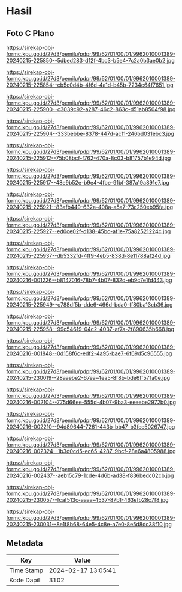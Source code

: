 # Hasil

## Foto C Plano

https://sirekap-obj-formc.kpu.go.id/27d3/pemilu/pdpr/99/62/01/00/01/9962010001389-20240215-225850--5dbed283-d12f-4bc3-b5e4-7c2a0b3ae0b2.jpg

https://sirekap-obj-formc.kpu.go.id/27d3/pemilu/pdpr/99/62/01/00/01/9962010001389-20240215-225854--cb5c0d4b-4f6d-4a1d-b45b-7234c64f7651.jpg

https://sirekap-obj-formc.kpu.go.id/27d3/pemilu/pdpr/99/62/01/00/01/9962010001389-20240215-225900--c3039c92-a287-46c2-863c-d51ab8504f98.jpg

https://sirekap-obj-formc.kpu.go.id/27d3/pemilu/pdpr/99/62/01/00/01/9962010001389-20240215-225904--333bebbe-8378-447d-acf1-246bd031ebc3.jpg

https://sirekap-obj-formc.kpu.go.id/27d3/pemilu/pdpr/99/62/01/00/01/9962010001389-20240215-225912--75b08bcf-f762-470a-8c03-b81757b1e94d.jpg

https://sirekap-obj-formc.kpu.go.id/27d3/pemilu/pdpr/99/62/01/00/01/9962010001389-20240215-225917--48e9b52e-b9e4-4fbe-91bf-387a19a891e7.jpg

https://sirekap-obj-formc.kpu.go.id/27d3/pemilu/pdpr/99/62/01/00/01/9962010001389-20240215-225921--83afb449-632a-408a-a5a7-73c250eb95fa.jpg

https://sirekap-obj-formc.kpu.go.id/27d3/pemilu/pdpr/99/62/01/00/01/9962010001389-20240215-225927--ed0ce02f-d138-45bc-af1e-75a82521224c.jpg

https://sirekap-obj-formc.kpu.go.id/27d3/pemilu/pdpr/99/62/01/00/01/9962010001389-20240215-225937--db5332fd-4ff9-4eb5-838d-8e11788af24d.jpg

https://sirekap-obj-formc.kpu.go.id/27d3/pemilu/pdpr/99/62/01/00/01/9962010001389-20240216-001226--b8147016-78b7-4b07-832d-eb9c7e1fd443.jpg

https://sirekap-obj-formc.kpu.go.id/27d3/pemilu/pdpr/99/62/01/00/01/9962010001389-20240215-225949--c788df5b-dde6-466d-bda0-ff80ba13cb36.jpg

https://sirekap-obj-formc.kpu.go.id/27d3/pemilu/pdpr/99/62/01/00/01/9962010001389-20240215-225958--99c54619-04c2-4037-af7a-2f890635b668.jpg

https://sirekap-obj-formc.kpu.go.id/27d3/pemilu/pdpr/99/62/01/00/01/9962010001389-20240216-001848--0d158f6c-edf2-4a95-bae7-6f69d5c96555.jpg

https://sirekap-obj-formc.kpu.go.id/27d3/pemilu/pdpr/99/62/01/00/01/9962010001389-20240215-230019--28aaebe2-67ea-4ea5-8f8b-bde6ff571a0e.jpg

https://sirekap-obj-formc.kpu.go.id/27d3/pemilu/pdpr/99/62/01/00/01/9962010001389-20240216-002104--775d66ee-555d-4b07-9ba3-eeeebe2972b0.jpg

https://sirekap-obj-formc.kpu.go.id/27d3/pemilu/pdpr/99/62/01/00/01/9962010001389-20240216-002210--94d89644-7261-443b-bb47-b3fce5026747.jpg

https://sirekap-obj-formc.kpu.go.id/27d3/pemilu/pdpr/99/62/01/00/01/9962010001389-20240216-002324--1b3d0cd5-ec65-4287-9bcf-28e6a4805988.jpg

https://sirekap-obj-formc.kpu.go.id/27d3/pemilu/pdpr/99/62/01/00/01/9962010001389-20240216-002437--aeb15c79-1cde-4d6b-ad38-f836bedc02cb.jpg

https://sirekap-obj-formc.kpu.go.id/27d3/pemilu/pdpr/99/62/01/00/01/9962010001389-20240215-230057--fcaf513c-aaaa-4537-87b1-463efb28c7f8.jpg

https://sirekap-obj-formc.kpu.go.id/27d3/pemilu/pdpr/99/62/01/00/01/9962010001389-20240215-230031--8e1f8b68-64e5-4c8e-a7e0-8e5d8dc38f10.jpg


## Metadata

| Key        | Value               |
| ---------- | ------------------- |
| Time Stamp | 2024-02-17 13:05:41 |
| Kode Dapil | 3102                |



